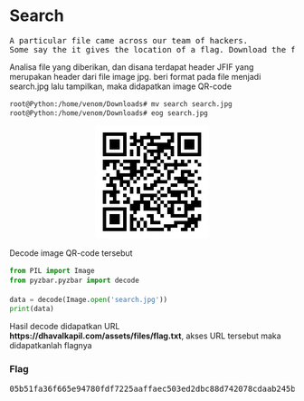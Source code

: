<h1><b>Search</h1></b>
<pre>
A particular file came across our team of hackers. 
Some say the it gives the location of a flag. Download the file <a href="http://static.beast.sdslabs.co/static/SEARCH/search.zip">here</a>.
</pre>
<p>Analisa file yang diberikan, dan disana terdapat header JFIF yang merupakan header dari file image jpg. beri format pada file menjadi search.jpg lalu tampilkan, maka didapatkan image QR-code</p>

```console
root@Python:/home/venom/Downloads# mv search search.jpg
root@Python:/home/venom/Downloads# eog search.jpg 
```
<p align='center'>
  <img src="https://github.com/enomarozi/Writeup-CTF/blob/master/BackdoorCTF/Images/search.jpg">
</p>
<p>Decode image QR-code tersebut</p>

```python
from PIL import Image
from pyzbar.pyzbar import decode

data = decode(Image.open('search.jpg'))
print(data)
```
<p>Hasil decode didapatkan URL <b>https://dhavalkapil.com/assets/files/flag.txt</b>, akses URL tersebut maka didapatkanlah flagnya</p>
<h3><b>Flag</b></h3>
<pre>
05b51fa36f665e94780fdf7225aaffaec503ed2dbc88d742078cdaab245b536e
</pre>
